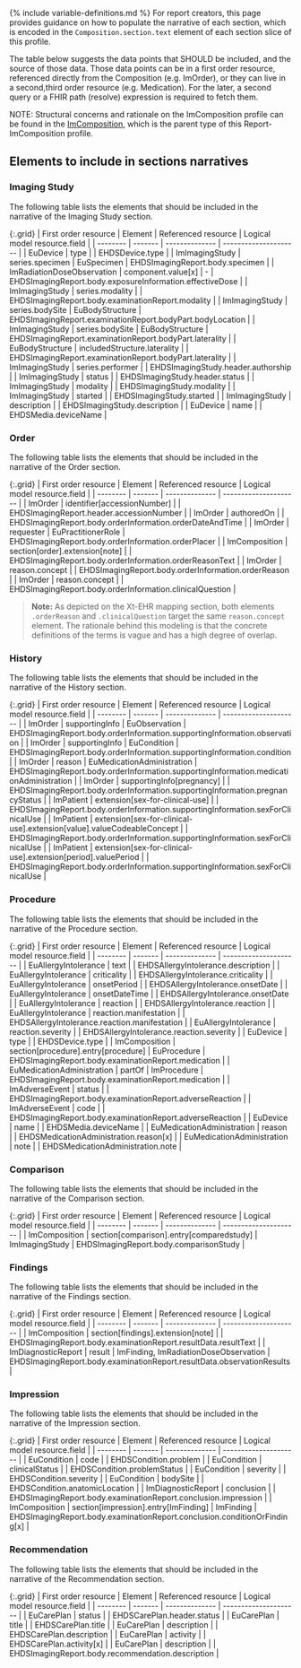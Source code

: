 {% include variable-definitions.md %}
For report creators, this page provides guidance on how to populate the narrative of each section, which is encoded in the `Composition.section.text` element of each section slice of this profile.

The table below suggests the data points that SHOULD be included, and the source of those data. Those data points can be in a first order resource, referenced directly from the Composition (e.g. ImOrder), or they can live in a second,third order resource (e.g. Medication). For the later, a second query or a FHIR path (resolve) expression is required to fetch them.

NOTE: Structural concerns and rationale on the ImComposition profile can be found in the [ImComposition](StructureDefinition-ImComposition.html), which is the parent type of this Report-ImComposition profile.

## Elements to include in sections narratives

### Imaging Study

The following table lists the elements that should be included in the narrative of the Imaging Study section.

{:.grid}
| First order resource | Element | Referenced resource | Logical model resource.field |
| -------- | ------- | -------------- | --------------------- |
| EuDevice | type |  | EHDSDevice.type |
| ImImagingStudy | series.specimen | EuSpecimen | EHDSImagingReport.body.specimen |
| ImRadiationDoseObservation | component.value[x] | - | EHDSImagingReport.body.exposureInformation.effectiveDose |
| ImImagingStudy | series.modality |  | EHDSImagingReport.body.examinationReport.modality |
| ImImagingStudy | series.bodySite | EuBodyStructure | EHDSImagingReport.examinationReport.bodyPart.bodyLocation |
| ImImagingStudy | series.bodySite | EuBodyStructure | EHDSImagingReport.examinationReport.bodyPart.laterality |
| EuBodyStructure | includedStructure.laterality |  | EHDSImagingReport.examinationReport.bodyPart.laterality |
| ImImagingStudy | series.performer |  | EHDSImagingStudy.header.authorship |
| ImImagingStudy | status |  | EHDSImagingStudy.header.status |
| ImImagingStudy | modality |  | EHDSImagingStudy.modality |
| ImImagingStudy | started |  | EHDSImagingStudy.started |
| ImImagingStudy | description |  | EHDSImagingStudy.description |
| EuDevice | name |  | EHDSMedia.deviceName |

### Order

The following table lists the elements that should be included in the narrative of the Order section.

{:.grid}
| First order resource | Element | Referenced resource | Logical model resource.field |
| -------- | ------- | -------------- | --------------------- |
| ImOrder | identifier[accessionNumber] |  | EHDSImagingReport.header.accessionNumber |
| ImOrder | authoredOn |  | EHDSImagingReport.body.orderInformation.orderDateAndTime |
| ImOrder | requester | EuPractitionerRole | EHDSImagingReport.body.orderInformation.orderPlacer |
| ImComposition | section[order].extension[note] |  | EHDSImagingReport.body.orderInformation.orderReasonText |
| ImOrder | reason.concept |  | EHDSImagingReport.body.orderInformation.orderReason |
| ImOrder | reason.concept |  | EHDSImagingReport.body.orderInformation.clinicalQuestion |

> **Note:** As depicted on the Xt-EHR mapping section, both elements `.orderReason` and `.clinicalQuestion` target the same `reason.concept` element. The rationale behind this modeling is that the concrete definitions of the terms is vague and has a high degree of overlap.

### History

The following table lists the elements that should be included in the narrative of the History section.

{:.grid}
| First order resource | Element | Referenced resource | Logical model resource.field |
| -------- | ------- | -------------- | --------------------- |
| ImOrder | supportingInfo | EuObservation | EHDSImagingReport.body.orderInformation.supportingInformation.observation |
| ImOrder | supportingInfo | EuCondition | EHDSImagingReport.body.orderInformation.supportingInformation.condition |
| ImOrder | reason | EuMedicationAdministration | EHDSImagingReport.body.orderInformation.supportingInformation.medicationAdministration |
| ImOrder | supportingInfo[pregnancy] |  | EHDSImagingReport.body.orderInformation.supportingInformation.pregnancyStatus |
| ImPatient | extension[sex-for-clinical-use] |  | EHDSImagingReport.body.orderInformation.supportingInformation.sexForClinicalUse |
| ImPatient | extension[sex-for-clinical-use].extension[value].valueCodeableConcept |  | EHDSImagingReport.body.orderInformation.supportingInformation.sexForClinicalUse |
| ImPatient | extension[sex-for-clinical-use].extension[period].valuePeriod |  | EHDSImagingReport.body.orderInformation.supportingInformation.sexForClinicalUse |

### Procedure

The following table lists the elements that should be included in the narrative of the Procedure section.

{:.grid}
| First order resource | Element | Referenced resource | Logical model resource.field |
| -------- | ------- | -------------- | --------------------- |
| EuAllergyIntolerance | text |  | EHDSAllergyIntolerance.description |
| EuAllergyIntolerance | criticality |  | EHDSAllergyIntolerance.criticality |
| EuAllergyIntolerance | onsetPeriod |  | EHDSAllergyIntolerance.onsetDate |
| EuAllergyIntolerance | onsetDateTime |  | EHDSAllergyIntolerance.onsetDate |
| EuAllergyIntolerance | reaction |  | EHDSAllergyIntolerance.reaction |
| EuAllergyIntolerance | reaction.manifestation |  | EHDSAllergyIntolerance.reaction.manifestation |
| EuAllergyIntolerance | reaction.severity |  | EHDSAllergyIntolerance.reaction.severity |
| EuDevice | type |  | EHDSDevice.type |
| ImComposition | section[procedure].entry[procedure] | EuProcedure | EHDSImagingReport.body.examinationReport.medication |
| EuMedicationAdministration | partOf | ImProcedure | EHDSImagingReport.body.examinationReport.medication |
| ImAdverseEvent | status |  | EHDSImagingReport.body.examinationReport.adverseReaction |
| ImAdverseEvent | code |  | EHDSImagingReport.body.examinationReport.adverseReaction |
| EuDevice | name |  | EHDSMedia.deviceName |
| EuMedicationAdministration | reason |  | EHDSMedicationAdministration.reason[x] |
| EuMedicationAdministration | note |  | EHDSMedicationAdministration.note |

### Comparison

The following table lists the elements that should be included in the narrative of the Comparison section.

{:.grid}
| First order resource | Element | Referenced resource | Logical model resource.field |
| -------- | ------- | -------------- | --------------------- |
| ImComposition | section[comparison].entry[comparedstudy] | ImImagingStudy | EHDSImagingReport.body.comparisonStudy |

### Findings

The following table lists the elements that should be included in the narrative of the Findings section.

{:.grid}
| First order resource | Element | Referenced resource | Logical model resource.field |
| -------- | ------- | -------------- | --------------------- |
| ImComposition | section[findings].extension[note] |  | EHDSImagingReport.body.examinationReport.resultData.resultText |
| ImDiagnosticReport | result | ImFinding, ImRadiationDoseObservation | EHDSImagingReport.body.examinationReport.resultData.observationResults |

### Impression

The following table lists the elements that should be included in the narrative of the Impression section.

{:.grid}
| First order resource | Element | Referenced resource | Logical model resource.field |
| -------- | ------- | -------------- | --------------------- |
| EuCondition | code |  | EHDSCondition.problem |
| EuCondition | clinicalStatus |  | EHDSCondition.problemStatus |
| EuCondition | severity |  | EHDSCondition.severity |
| EuCondition | bodySite |  | EHDSCondition.anatomicLocation |
| ImDiagnosticReport | conclusion |  | EHDSImagingReport.body.examinationReport.conclusion.impression |
| ImComposition | section[impression].entry[ImFinding] | ImFinding | EHDSImagingReport.body.examinationReport.conclusion.conditionOrFinding[x] |

### Recommendation

The following table lists the elements that should be included in the narrative of the Recommendation section.

{:.grid}
| First order resource | Element | Referenced resource | Logical model resource.field |
| -------- | ------- | -------------- | --------------------- |
| EuCarePlan | status |  | EHDSCarePlan.header.status |
| EuCarePlan | title |  | EHDSCarePlan.title |
| EuCarePlan | description |  | EHDSCarePlan.description |
| EuCarePlan | activity |  | EHDSCarePlan.activity[x] |
| EuCarePlan | description |  | EHDSImagingReport.body.recommendation.description |

